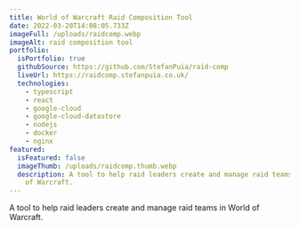 ```yaml
---
title: World of Warcraft Raid Composition Tool
date: 2022-03-20T14:08:05.733Z
imageFull: /uploads/raidcomp.webp
imageAlt: raid composition tool
portfolio:
  isPortfolio: true
  githubSource: https://github.com/StefanPuia/raid-comp
  liveUrl: https://raidcomp.stefanpuia.co.uk/
  technologies:
    - typescript
    - react
    - google-cloud
    - google-cloud-datastore
    - nodejs
    - docker
    - nginx
featured:
  isFeatured: false
  imageThumb: /uploads/raidcomp.thumb.webp
  description: A tool to help raid leaders create and manage raid teams in World
    of Warcraft.
---
```


A tool to help raid leaders create and manage raid teams in World of Warcraft.
